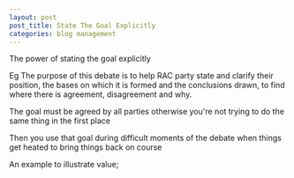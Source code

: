 ```yaml
---
layout: post
post_title: State The Goal Explicitly
categories: blog management
---
```


The power of stating the goal explicitly 

Eg
The purpose of this debate is to help RAC party state and clarify their position, the bases on which it is formed and the conclusions drawn, to find where there is agreement, disagreement and why. 

The goal must be agreed by all parties otherwise you're not trying to do the same thing in the first place 

Then you use that goal during difficult moments of the debate when things get heated to bring things back on course

An example to illustrate value;